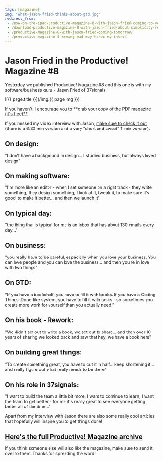 ```yaml
---
tags: [magazine]
img: "what-jason-fried-thinks-about-gtd.jpg"
redirect_from:
 - /now-on-the-ipad-productive-magazine-8-with-jason-fried-coming-to-your-favorite-reading-device/
 - /download-productive-magazine-8-with-jason-fried-about-simplicity-re-working-and-web-based-software/
 - /productive-magazine-8-with-jason-fried-coming-tomorrow/
 - /productive-magazine-8-coming-mid-may-heres-my-intro/
---
```


# Jason Fried in the Productive! Magazine #8

Yesterday we published Productive! Magazine #8 and this one is with my software/business guru - Jason Fried of [37signals](http://37signals.com)

<!--More-->

![{{ page.title }}](/img/{{ page.img }})

If you haven't, I encourage you to **[grab your copy of the PDF magazine (it's free)**](http://productivemag.com/8).

If you missed my video interview with Jason, [make sure to check it out ](http://michaelnozbe.com/video-interview-with-jason-fried-of-37signals)(there is a 6:30 min version and a very "short and sweet" 1-min version).

## On design:

"I don't have a background in design... I studied business, but always loved design"

## On making software:

"I'm more like an editor - when I set someone on a right track - they write something, they design something, I look at it, tweak it, to make sure it's good, to make it better... and then we launch it"

## On typical day:

"the thing that is typical for me is an inbox that has about 130 emails every day..."

## On business:

"you really have to be careful, especially when you love your business. You can love people and you can love the business... and then you're in love with two things"

## On GTD:

"If you have a bookshelf, you have to fill it with books. If you have a Getting-Things-Done-like system, you have to fill it with tasks - so sometimes you create more work for yourself than you actually need."

## On his book - Rework:

"We didn't set out to write a book, we set out to share... and then over 10 years of sharing we looked back and saw that hey, we have a book here"

## On building great things:

"To create something great, you have to cut it in half... keep shortening it... and really figure out what really needs to be there"

## On his role in 37signals:

"I want to build the team a little bit more, I want to continue to learn, I want the team to get better - for me it's really great to see everyone getting better all of the time..."

Apart from my interview with Jason there are also some really cool articles that hopefully will inspire you to get things done!

## [Here's the full Productive! Magazine archive](/magazine/)

If you think someone else will also like the magazine, make sure to send it over to them. Thanks for spreading the word!

  
  
  
 

  



[n]: https://michael.gratis/nozbe